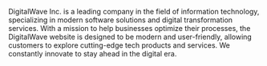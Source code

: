 DigitalWave Inc. is a leading company in the field of information technology, specializing in modern software solutions and digital transformation services. With a mission to help businesses optimize their processes, the DigitalWave website is designed to be modern and user-friendly, allowing customers to explore cutting-edge tech products and services. We constantly innovate to stay ahead in the digital era.

